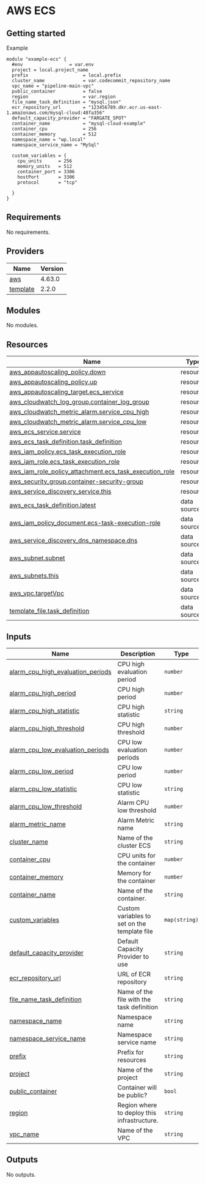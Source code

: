 # AWS ECS

## Getting started

Example

````
module "example-ecs" {
  #env                 = var.env
  project = local.project_name
  prefix                    = local.prefix
  cluster_name              = var.codecommit_repository_name
  vpc_name = "pipeline-main-vpc"
  public_container          = false
  region                    = var.region
  file_name_task_definition = "mysql.json"
  ecr_repository_url        = "123456789.dkr.ecr.us-east-1.amazonaws.com/mysql-cloud:48fa356"
  default_capacity_provider = "FARGATE_SPOT"
  container_name            = "mysql-cloud-example"
  container_cpu             = 256
  container_memory          = 512
  namespace_name = "wp.local"
  namespace_service_name = "MySql"

  custom_variables = {
    cpu_units      = 256
    memory_units   = 512
    container_port = 3306
    hostPort       = 3306
    protocol       = "tcp"

  }
}
````

<!-- BEGINNING OF PRE-COMMIT-TERRAFORM DOCS HOOK -->
## Requirements

No requirements.

## Providers

| Name | Version |
|------|---------|
| <a name="provider_aws"></a> [aws](#provider\_aws) | 4.63.0 |
| <a name="provider_template"></a> [template](#provider\_template) | 2.2.0 |

## Modules

No modules.

## Resources

| Name | Type |
|------|------|
| [aws_appautoscaling_policy.down](https://registry.terraform.io/providers/hashicorp/aws/latest/docs/resources/appautoscaling_policy) | resource |
| [aws_appautoscaling_policy.up](https://registry.terraform.io/providers/hashicorp/aws/latest/docs/resources/appautoscaling_policy) | resource |
| [aws_appautoscaling_target.ecs_service](https://registry.terraform.io/providers/hashicorp/aws/latest/docs/resources/appautoscaling_target) | resource |
| [aws_cloudwatch_log_group.container_log_group](https://registry.terraform.io/providers/hashicorp/aws/latest/docs/resources/cloudwatch_log_group) | resource |
| [aws_cloudwatch_metric_alarm.service_cpu_high](https://registry.terraform.io/providers/hashicorp/aws/latest/docs/resources/cloudwatch_metric_alarm) | resource |
| [aws_cloudwatch_metric_alarm.service_cpu_low](https://registry.terraform.io/providers/hashicorp/aws/latest/docs/resources/cloudwatch_metric_alarm) | resource |
| [aws_ecs_service.service](https://registry.terraform.io/providers/hashicorp/aws/latest/docs/resources/ecs_service) | resource |
| [aws_ecs_task_definition.task_definition](https://registry.terraform.io/providers/hashicorp/aws/latest/docs/resources/ecs_task_definition) | resource |
| [aws_iam_policy.ecs_task_execution_role](https://registry.terraform.io/providers/hashicorp/aws/latest/docs/resources/iam_policy) | resource |
| [aws_iam_role.ecs_task_execution_role](https://registry.terraform.io/providers/hashicorp/aws/latest/docs/resources/iam_role) | resource |
| [aws_iam_role_policy_attachment.ecs_task_execution_role](https://registry.terraform.io/providers/hashicorp/aws/latest/docs/resources/iam_role_policy_attachment) | resource |
| [aws_security_group.container-security-group](https://registry.terraform.io/providers/hashicorp/aws/latest/docs/resources/security_group) | resource |
| [aws_service_discovery_service.this](https://registry.terraform.io/providers/hashicorp/aws/latest/docs/resources/service_discovery_service) | resource |
| [aws_ecs_task_definition.latest](https://registry.terraform.io/providers/hashicorp/aws/latest/docs/data-sources/ecs_task_definition) | data source |
| [aws_iam_policy_document.ecs-task-execution-role](https://registry.terraform.io/providers/hashicorp/aws/latest/docs/data-sources/iam_policy_document) | data source |
| [aws_service_discovery_dns_namespace.dns](https://registry.terraform.io/providers/hashicorp/aws/latest/docs/data-sources/service_discovery_dns_namespace) | data source |
| [aws_subnet.subnet](https://registry.terraform.io/providers/hashicorp/aws/latest/docs/data-sources/subnet) | data source |
| [aws_subnets.this](https://registry.terraform.io/providers/hashicorp/aws/latest/docs/data-sources/subnets) | data source |
| [aws_vpc.targetVpc](https://registry.terraform.io/providers/hashicorp/aws/latest/docs/data-sources/vpc) | data source |
| [template_file.task_definition](https://registry.terraform.io/providers/hashicorp/template/latest/docs/data-sources/file) | data source |

## Inputs

| Name | Description | Type | Default | Required |
|------|-------------|------|---------|:--------:|
| <a name="input_alarm_cpu_high_evaluation_periods"></a> [alarm\_cpu\_high\_evaluation\_periods](#input\_alarm\_cpu\_high\_evaluation\_periods) | CPU high evaluation period | `number` | `1` | no |
| <a name="input_alarm_cpu_high_period"></a> [alarm\_cpu\_high\_period](#input\_alarm\_cpu\_high\_period) | CPU high period | `number` | `60` | no |
| <a name="input_alarm_cpu_high_statistic"></a> [alarm\_cpu\_high\_statistic](#input\_alarm\_cpu\_high\_statistic) | CPU high statistic | `string` | `"Maximum"` | no |
| <a name="input_alarm_cpu_high_threshold"></a> [alarm\_cpu\_high\_threshold](#input\_alarm\_cpu\_high\_threshold) | CPU high threshold | `number` | `60` | no |
| <a name="input_alarm_cpu_low_evaluation_periods"></a> [alarm\_cpu\_low\_evaluation\_periods](#input\_alarm\_cpu\_low\_evaluation\_periods) | CPU low evaluation periods | `number` | `1` | no |
| <a name="input_alarm_cpu_low_period"></a> [alarm\_cpu\_low\_period](#input\_alarm\_cpu\_low\_period) | CPU low period | `number` | `60` | no |
| <a name="input_alarm_cpu_low_statistic"></a> [alarm\_cpu\_low\_statistic](#input\_alarm\_cpu\_low\_statistic) | CPU low statistic | `string` | `"Average"` | no |
| <a name="input_alarm_cpu_low_threshold"></a> [alarm\_cpu\_low\_threshold](#input\_alarm\_cpu\_low\_threshold) | Alarm CPU low threshold | `number` | `30` | no |
| <a name="input_alarm_metric_name"></a> [alarm\_metric\_name](#input\_alarm\_metric\_name) | Alarm Metric name | `string` | `"CPUUtilization"` | no |
| <a name="input_cluster_name"></a> [cluster\_name](#input\_cluster\_name) | Name of the cluster ECS | `string` | n/a | yes |
| <a name="input_container_cpu"></a> [container\_cpu](#input\_container\_cpu) | CPU units for the container | `number` | `256` | no |
| <a name="input_container_memory"></a> [container\_memory](#input\_container\_memory) | Memory for the container | `number` | `512` | no |
| <a name="input_container_name"></a> [container\_name](#input\_container\_name) | Name of the container. | `string` | n/a | yes |
| <a name="input_custom_variables"></a> [custom\_variables](#input\_custom\_variables) | Custom variables to set on the template file | `map(string)` | `{}` | no |
| <a name="input_default_capacity_provider"></a> [default\_capacity\_provider](#input\_default\_capacity\_provider) | Default Capacity Provider to use | `string` | `"FARGATE"` | no |
| <a name="input_ecr_repository_url"></a> [ecr\_repository\_url](#input\_ecr\_repository\_url) | URL of ECR repository | `string` | n/a | yes |
| <a name="input_file_name_task_definition"></a> [file\_name\_task\_definition](#input\_file\_name\_task\_definition) | Name of the file with the task definition | `string` | n/a | yes |
| <a name="input_namespace_name"></a> [namespace\_name](#input\_namespace\_name) | Namespace name | `string` | n/a | yes |
| <a name="input_namespace_service_name"></a> [namespace\_service\_name](#input\_namespace\_service\_name) | Namespace service name | `string` | n/a | yes |
| <a name="input_prefix"></a> [prefix](#input\_prefix) | Prefix for resources | `string` | n/a | yes |
| <a name="input_project"></a> [project](#input\_project) | Name of the project | `string` | `"pipeline"` | no |
| <a name="input_public_container"></a> [public\_container](#input\_public\_container) | Container will be public? | `bool` | n/a | yes |
| <a name="input_region"></a> [region](#input\_region) | Region where to deploy this infrastructure. | `string` | `"us-east-1"` | no |
| <a name="input_vpc_name"></a> [vpc\_name](#input\_vpc\_name) | Name of the VPC | `string` | n/a | yes |

## Outputs

No outputs.
<!-- END OF PRE-COMMIT-TERRAFORM DOCS HOOK -->
